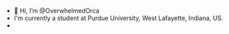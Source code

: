 - 👋 Hi, I’m @OverwhelmedOrca
-  I'm currently a student at Purdue University, West Lafayette, Indiana, US.
-  
